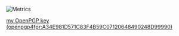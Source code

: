 ![Metrics](https://metrics.lecoq.io/Shea690901?template=classic&base.indepth=true&languages=1&isocalendar=1&gists=1&notable=1&achievements=1&repositories=1&followup=1&base=header%2C%20activity%2C%20community%2C%20repositories%2C%20metadata&base.indepth=true&base.hireable=false&base.skip=false&repositories.batch=100&repositories.forks=false&repositories.affiliations=owner&isocalendar=false&isocalendar.duration=full-year&languages=false&languages.limit=8&languages.threshold=0%25&languages.other=true&languages.colors=github&languages.sections=most-used%2C%20recently-used&languages.details=percentage&languages.indepth=false&languages.analysis.timeout=15&languages.analysis.timeout.repositories=7.5&languages.categories=markup%2C%20programming&languages.recent.categories=markup%2C%20programming&languages.recent.load=300&languages.recent.days=14&followup=false&followup.sections=repositories&followup.indepth=false&followup.archived=true&repositories=false&repositories.pinned=10&repositories.starred=10&repositories.random=10&repositories.order=featured%2C%20pinned%2C%20starred%2C%20random&achievements=false&achievements.threshold=X&achievements.secrets=true&achievements.display=detailed&achievements.limit=0&notable=false&notable.from=organization&notable.repositories=true&notable.indepth=false&notable.types=commit&notable.self=false&gists=false&config.timezone=Europe%2FBerlin&config.octicon=true)

[my OpenPGP key (openpgp4fpr:A34E981D571C83F4B59C07120648490248D99990)](https://keyoxide.org/A34E981D571C83F4B59C07120648490248D99990)
